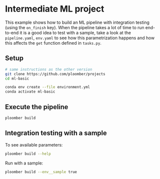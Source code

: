 # Intermediate ML project

This example shows how to build an ML pipeline with integration testing (using
the `on_finish` key). When the pipeline takes a lot of time to run end-to-end
it is a good idea to test with a sample, take a look at the `pipeline.yaml`,
`env.yaml` to see how this parametrization happens and how this affects the
`get` function defined in `tasks.py`.

## Setup

```bash tags=["bash"]
# same instructions as the other version
git clone https://github.com/ploomber/projects
cd ml-basic

conda env create --file environment.yml
conda activate ml-basic
```

## Execute the pipeline

```bash
ploomber build
```

## Integration testing with a sample

To see available parameters:

```bash
ploomber build --help
```

Run with a sample:

```bash
ploomber build --env__sample true 
```

